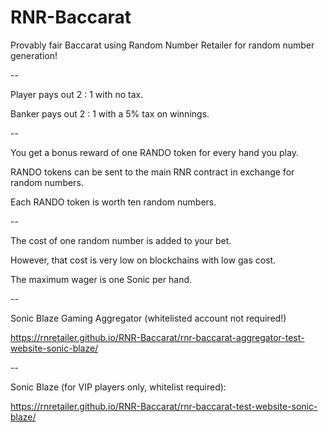 # RNR-Baccarat
Provably fair Baccarat using Random Number Retailer for random number generation!

--

Player pays out 2 : 1 with no tax.

Banker pays out 2 : 1 with a 5% tax on winnings.

--

You get a bonus reward of one RANDO token for every hand you play.

RANDO tokens can be sent to the main RNR contract in exchange for random numbers.

Each RANDO token is worth ten random numbers.

--

The cost of one random number is added to your bet. 

However, that cost is very low on blockchains with low gas cost.

The maximum wager is one Sonic per hand.

--

Sonic Blaze Gaming Aggregator (whitelisted account not required!)

https://rnretailer.github.io/RNR-Baccarat/rnr-baccarat-aggregator-test-website-sonic-blaze/

--

Sonic Blaze (for VIP players only, whitelist required):

https://rnretailer.github.io/RNR-Baccarat/rnr-baccarat-test-website-sonic-blaze/
